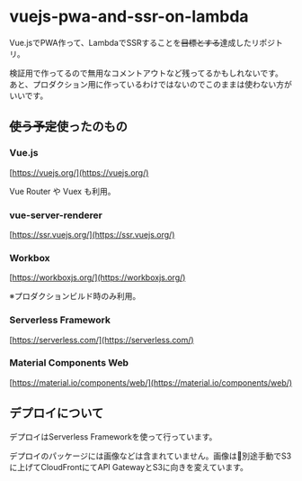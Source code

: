 # vuejs-pwa-and-ssr-on-lambda
Vue.jsでPWA作って、LambdaでSSRすることを~~目標とする~~達成したリポジトリ。

検証用で作ってるので無用なコメントアウトなど残ってるかもしれないです。
あと、プロダクション用に作っているわけではないのでこのままは使わない方がいいです。


## ~~使う予定~~使ったのもの

### Vue.js

[https://vuejs.org/](https://vuejs.org/)

Vue Router や Vuex も利用。


### vue-server-renderer

[https://ssr.vuejs.org/](https://ssr.vuejs.org/)


### Workbox

[https://workboxjs.org/](https://workboxjs.org/)

※プロダクションビルド時のみ利用。


### Serverless Framework

[https://serverless.com/](https://serverless.com/)


### Material Components Web
[https://material.io/components/web/](https://material.io/components/web/)



## デプロイについて

デプロイはServerless Frameworkを使って行っています。

デプロイのパッケージには画像などは含まれていません。画像は別途手動でS3に上げてCloudFrontにてAPI GatewayとS3に向きを変えています。
